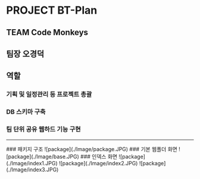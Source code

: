 PROJECT BT-Plan
================
TEAM Code Monkeys
------------
## 팀장 오경덕
## 역할
### 기획 및 일정관리 등 프로젝트 총괄
### DB 스키마 구축
### 팀 단위 공유 웹하드 기능 구현
<hr/>
### 패키지 구조
![package](./Image/package.JPG)
### 기본 웹폴더 화면
![package](./Image/base.JPG)
### 인덱스 화면
![package](./Image/index1.JPG)
![package](./Image/index2.JPG)
![package](./Image/index3.JPG)
